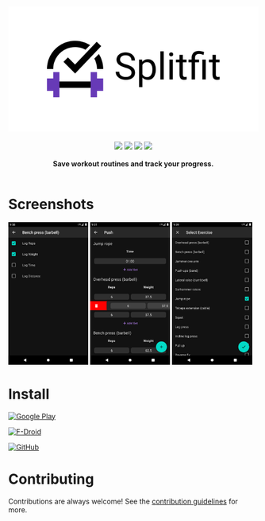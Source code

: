 <p align="center">
<img src="https://raw.githubusercontent.com/noahjutz/SplitfitAssets/main/banner/v3/ReadmeBanner.png" />
<br><br>
<img src="https://img.shields.io/circleci/build/github/noahjutz/Splitfit/master?logo=circleci" />
<img src="https://img.shields.io/github/license/noahjutz/Splitfit" />
<img src="https://img.shields.io/badge/donate-liberapay-yellow?logo=liberapay&logoColor=white" />
<img src="https://img.shields.io/badge/PRs-welcome-brightgreen.svg" />
<br><br>
<b>Save workout routines and track your progress.</b>
<br><br>
</p>

# Screenshots

<p><img src="https://raw.githubusercontent.com/noahjutz/SplitfitAssets/main/screenshots/dark/CreateExerciseScreen.png" width="32%" /> <img src="https://raw.githubusercontent.com/noahjutz/SplitfitAssets/main/screenshots/dark/CreateRoutineScreen.png" width="32%" /> <img src="https://raw.githubusercontent.com/noahjutz/SplitfitAssets/main/screenshots/dark/PickExerciseScreen.png" width="32%" /></p>

# Install

[![Google Play](https://img.shields.io/badge/google%20play-not%20yet%20available-537F2D?logo=google-play)](https://example.com)

[![F-Droid](https://img.shields.io/f-droid/v/com.noahjutz.splitfit?color=1976D2&include_prereleases&logo=F-Droid)](https://example.com)

[![GitHub](https://img.shields.io/github/v/release/noahjutz/Splitfit?include_prereleases&label=apk&logo=github&color=000)](https://github.com/noahjutz/Splitfit/releases)

# Contributing

Contributions are always welcome! See the [contribution guidelines](https://github.com/noahjutz/Splitfit/blob/master/CONTRIBUTING.md) for more.
